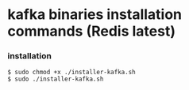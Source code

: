 # kafka binaries installation commands (Redis latest)


### installation

```
$ sudo chmod +x ./installer-kafka.sh
$ sudo ./installer-kafka.sh
```
